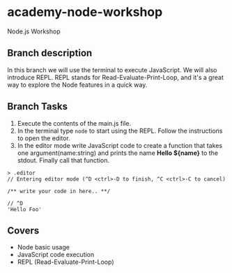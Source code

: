 # academy-node-workshop

Node.js Workshop

## Branch description

In this branch we will use the terminal to execute JavaScript.
We will also introduce REPL. REPL stands for Read-Evaluate-Print-Loop, and it's a great way to explore
the Node features in a quick way.

## Branch Tasks

1. Execute the contents of the main.js file.
2. In the terminal type ```node``` to start using the REPL. Follow the instructions to open the editor.
3. In the editor mode write JavaScript code to create a function that takes one argument(name:string) and prints the name
__Hello ${name}__ to the stdout. Finally call that function.

```
> .editor
// Entering editor mode (^D <ctrl>-D to finish, ^C <ctrl>-C to cancel)

/** write your code in here.. **/

// ^D
'Hello Foo'
```

## Covers

- Node basic usage
- JavaScript code execution
- REPL (Read-Evaluate-Print-Loop)
